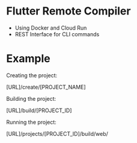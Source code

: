 # Flutter Remote Compiler

- Using Docker and Cloud Run
- REST Interface for CLI commands

# Example

Creating the project:

[URL]/create/[PROJECT_NAME]

Building the project:

[URL]/build/[PROJECT_ID]

Running the project:

[URL]/projects/[PROJECT_ID]/build/web/